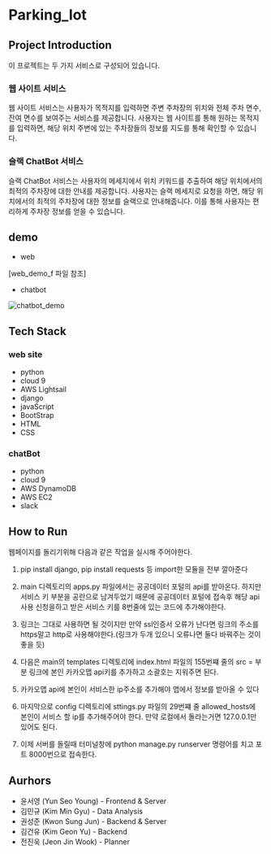 ﻿# Parking_lot

## Project Introduction

이 프로젝트는 두 가지 서비스로 구성되어 있습니다.

### 웹 사이트 서비스
웹 사이트 서비스는 사용자가 목적지를 입력하면 주변 주차장의 위치와 전체 주차 면수, 잔여 면수를 보여주는 서비스를 제공합니다. 사용자는 웹 사이트를 통해 원하는 목적지를 입력하면, 해당 위치 주변에 있는 주차장들의 정보를 지도를 통해 확인할 수 있습니다.

### 슬랙 ChatBot 서비스
슬랙 ChatBot 서비스는 사용자의 메세지에서 위치 키워드를 추출하여 해당 위치에서의 최적의 주차장에 대한 안내를 제공합니다. 사용자는 슬랙 메세지로 요청을 하면, 해당 위치에서의 최적의 주차장에 대한 정보를 슬랙으로 안내해줍니다. 이를 통해 사용자는 편리하게 주차장 정보를 얻을 수 있습니다.

## demo

- web

[web_demo_f 파일 참조]

- chatbot

 ![chatbot_demo](https://github.com/ella00100/Parking_lot/assets/103167624/25928fdf-57c2-4bc1-ae4d-6f734b15f62a)

## Tech Stack

### web site
- python
- cloud 9
- AWS Lightsail 
- django
- javaScript
- BootStrap
- HTML
- CSS

### chatBot
- python
- cloud 9
- AWS DynamoDB
- AWS EC2 
- slack

## How to Run
웹페이지를 돌리기위해 다음과 같은 작업을 실시해 주어야한다.

1. pip install django, pip install requests 등 import한 모듈을 전부 깔아준다
2. main 디렉토리의 apps.py 파일에서는 공공데이터 포털의 api를 받아온다. 하지만 서비스 키 부분을 공란으로 남겨두었기
때문에 공공데이터 포털에 접속후 해당 api 사용 신청을하고 받은 서비스 키를 8번줄에 있는 코드에 추가해야한다.
3. 링크는 그대로 사용하면 될 것이지만 만약 ssl인증서 오류가 난다면 링크의 주소를 https말고 http로 사용해야한다.(링크가 두개 있으니 오류나면 둘다 바꿔주는 것이 좋을 듯)

4. 다음은 main의 templates 디렉토리에 index.html 파일의 155번쨰 줄의 src = 부분 링크에 본인 카카오맵 api키를 추가하고 소괄호는 지워주면 된다.
5. 카카오맵 api에 본인이 서비스한 ip주소를 추가해야 맵에서 정보를 받아올 수 있다

6. 마지막으로 config 디렉토리에 sttings.py 파일의 29번쨰 줄 allowed_hosts에 본인이 서비스 할 ip를 추가해주어야 한다.
만약 로컬에서 돌라는거면 127.0.0.1만 있어도 된다.

7. 이제 서버를 돌릴때 터미널창에 python manage.py runserver 명령어를 치고 포트 8000번으로 접속한다. 

## Aurhors
- 윤서영 (Yun Seo Young) - Frontend & Server
- 김민규 (Kim Min Gyu) - Data Analysis
- 권성준 (Kwon Sung Jun) - Backend & Server
- 김건유 (Kim Geon Yu) - Backend
- 전진욱 (Jeon Jin Wook) - Planner
